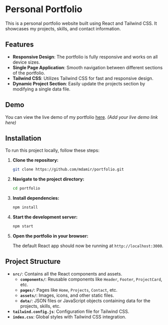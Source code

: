 # Personal Portfolio

This is a personal portfolio website built using React and Tailwind CSS. It showcases my projects, skills, and contact information.


## Features

- **Responsive Design**: The portfolio is fully responsive and works on all device sizes.
- **Single Page Application**: Smooth navigation between different sections of the portfolio.
- **Tailwind CSS**: Utilizes Tailwind CSS for fast and responsive design.
- **Dynamic Project Section**: Easily update the projects section by modifying a single data file.

## Demo

You can view the live demo of my portfolio [here](#). *(Add your live demo link here)*

## Installation

To run this project locally, follow these steps:

1. **Clone the repository:**

    ```bash
    git clone https://github.com/mdamir/portfolio.git
    ```

2. **Navigate to the project directory:**

    ```bash
    cd portfolio
    ```

3. **Install dependencies:**

    ```bash
    npm install
    ```

4. **Start the development server:**

    ```bash
    npm start
    ```

5. **Open the portfolio in your browser:**

    The default React app should now be running at `http://localhost:3000`.

## Project Structure

- **`src/`**: Contains all the React components and assets.
  - **`components/`**: Reusable components like `Header`, `Footer`, `ProjectCard`, etc.
  - **`pages/`**: Pages like `Home`, `Projects`, `Contact`, etc.
  - **`assets/`**: Images, icons, and other static files.
  - **`data/`**: JSON files or JavaScript objects containing data for the projects, skills, etc.
- **`tailwind.config.js`**: Configuration file for Tailwind CSS.
- **`index.css`**: Global styles with Tailwind CSS integration.

